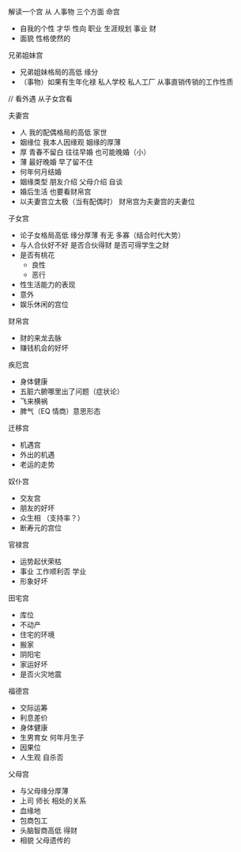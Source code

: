 解读一个宫 从 人事物 三个方面
命宫

- 自我的个性 才华 性向 职业 生涯规划 事业 财
- 面貌 性格使然的

兄弟姐妹宫

- 兄弟姐妹格局的高低 缘分
- （事物）如果有生年化禄 私人学校 私人工厂 从事直销传销的工作性质

// 看外遇 从子女宫看

夫妻宫

- 人 我的配偶格局的高低 家世
- 姻缘位 我本人因缘观 姻缘的厚薄
- 厚 青春不留白 往往早婚 也可能晚婚（小）
- 薄 最好晚婚 早了留不住
- 何年何月结婚
- 姻缘类型 朋友介绍 父母介绍 自谈
- 婚后生活 也要看财帛宫
- 以夫妻宫立太极（当有配偶时） 财帛宫为夫妻宫的夫妻位

子女宫

- 论子女格局高低 缘分厚薄 有无 多寡（结合时代大势）
- 与人合伙好不好 是否合伙得财 是否可得学生之财
- 是否有桃花
  - 良性
  - 恶行
- 性生活能力的表现
- 意外
- 娱乐休闲的宫位

财帛宫

- 财的来龙去脉
- 赚钱机会的好坏

疾厄宫

- 身体健康
- 五脏六腑哪里出了问题（症状论）
- 飞来横祸
- 脾气（EQ 情商）意思形态

迁移宫

- 机遇宫
- 外出的机遇
- 老运的走势

奴仆宫

- 交友宫
- 朋友的好坏
- 众生相 （支持率？）
- 断寿元的宫位

官禄宫

- 运势起伏荣枯
- 事业 工作顺利否 学业
- 形象好坏

田宅宫

- 库位
- 不动产
- 住宅的环境
- 搬家
- 阴阳宅
- 家运好坏
- 是否火灾地震

福德宫

- 交际运筹
- 利息差价
- 身体健康
- 生男育女 何年月生子
- 因果位
- 人生观 自杀否

父母宫

- 与父母缘分厚薄
- 上司 师长 相处的关系
- 血缘地
- 包商包工
- 头脑智商高低 得财
- 相貌 父母遗传的
